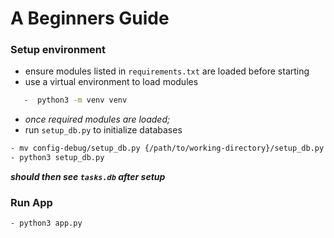 # A Beginners Guide

### Setup environment
- ensure modules listed in `requirements.txt` are loaded before starting
- use a virtual environment to load modules
```bash 
   -  python3 -m venv venv
```
- *once required modules are loaded;*
- run `setup_db.py` to initialize databases
```bash
- mv config-debug/setup_db.py {/path/to/working-directory}/setup_db.py
- python3 setup_db.py
```
***should then see `tasks.db` after setup***

### Run App
```bash
- python3 app.py
```
